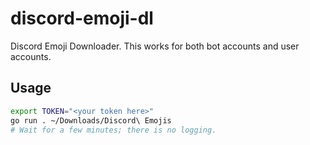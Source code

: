 # discord-emoji-dl

Discord Emoji Downloader. This works for both bot accounts and user accounts.

## Usage

```sh
export TOKEN="<your token here>"
go run . ~/Downloads/Discord\ Emojis
# Wait for a few minutes; there is no logging.
```
